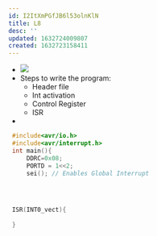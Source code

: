 ```yaml
---
id: I2ItXmPGfJB6l53olnKlN
title: L8
desc: ''
updated: 1632724009807
created: 1632723158411
---
```

 
* ![](/assets/images/2021-09-27-11-42-54.png)
* Steps to write the program: 
  * Header file 
  * Int activation 
  * Control Register 
  * ISR
* 

```c
 #include<avr/io.h> 
 #include<avr/interrupt.h>
 int main(){
     DDRC=0x08;
     PORTD = 1<<2;
     sei(); // Enables Global Interrupt 
     


  
 ISR(INT0_vect){
     
 }
  
```
